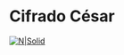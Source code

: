 # Cifrado César

[![N|Solid](https://cldup.com/dTxpPi9lDf.thumb.png)](https://hbfs.files.wordpress.com/2013/02/cipher-coin.jpg?w=240)